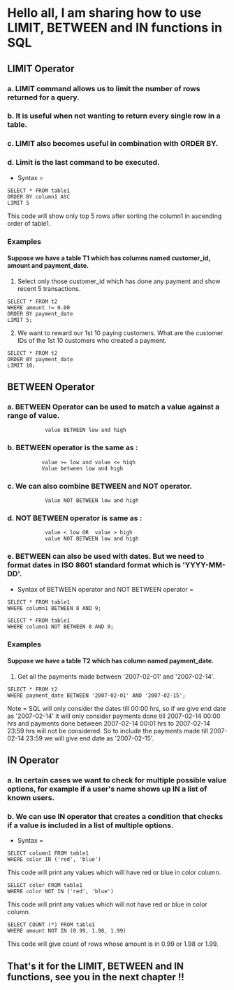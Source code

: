 # Hello all, I am sharing how to use LIMIT, BETWEEN and IN functions in SQL  

## LIMIT Operator
### a. LIMIT command allows us to limit the number of rows returned for a query.  
### b. It is useful when not wanting to return every single row in a table. 
### c. LIMIT also becomes useful in combination with ORDER BY.  
### d. Limit is the last command to be executed.  

* Syntax =  
```
SELECT * FROM table1
ORDER BY column1 ASC
LIMIT 5
```  
This code will show only top 5 rows after sorting the column1 in ascending order of table1.  

### Examples  

#### Suppose we have a table T1 which has columns named customer_id, amount and payment_date. 

1. Select only those customer_id which has done any payment and show recent 5 transactions.
```
SELECT * FROM t2
WHERE amount != 0.00
ORDER BY payment_date
LIMIT 5;
```  

2. We want to reward our 1st 10 paying customers. What are the customer IDs of the 1st 10 customers who created a payment.   
```
SELECT * FROM t2
ORDER BY payment_date
LIMIT 10;
```  

## BETWEEN Operator 
### a. BETWEEN Operator can be used to match a value against a range of value.  
                value BETWEEN low and high
### b. BETWEEN operator is the same as :
               value >= low and value <= high  
               Value between low and high
### c. We can also combine BETWEEN and NOT operator.  
                Value NOT BETWEEN low and high  
### d. NOT BETWEEN operator is same as :
                value < low OR  value > high
                value NOT BETWEEN low and high

### e. BETWEEN can also be used with dates. But we need to format dates in ISO 8601 standard format which is 'YYYY-MM-DD'.

* Syntax of BETWEEN operator and NOT BETWEEN operator =
```
SELECT * FROM table1
WHERE column1 BETWEEN 8 AND 9;
```  
```
SELECT * FROM table1
WHERE column1 NOT BETWEEN 8 AND 9;
```
### Examples 

#### Suppose we have a table T2 which has column named payment_date.  

1. Get all the payments made between '2007-02-01' and '2007-02-14'.  
``` 
SELECT * FROM t2
WHERE payment_date BETWEEN '2007-02-01' AND '2007-02-15';
```  
Note = SQL will only consider the dates till 00:00 hrs, so if we give end date as '2007-02-14' it will only consider payments done till 2007-02-14 00:00 hrs and payments done between 2007-02-14 00:01 hrs to 2007-02-14 23:59 hrs will not be considered. So to include the payments made till 2007-02-14 23:59 we will give end date as '2007-02-15'.  

## IN Operator
### a. In certain cases we want to check for multiple possible value options, for example if a user's name shows up IN a list of known users.  
### b. We can use IN operator that creates a condition that checks if a value is included in a list of multiple options.  

* Syntax =  
```
SELECT column1 FROM table1
WHERE color IN ('red', 'blue')
```  
This code will print any values which will have red or blue in color column.  

```
SELECT color FROM table1
WHERE color NOT IN ('red', 'blue')
``` 
This code will print any values which will not have red or blue in color column.  

```
SELECT COUNT (*) FROM table1
WHERE amount NOT IN (0.99, 1.98, 1.99)
```
This code will give count of rows whose amount is in 0.99 or 1.98 or 1.99.  

## That's it for the LIMIT, BETWEEN and IN functions, see you in the next chapter !!




